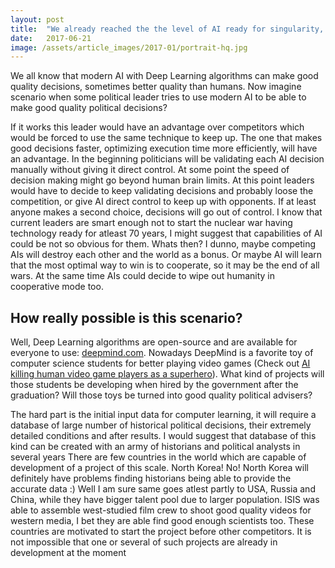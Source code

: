```yaml
---
layout: post
title:  "We already reached the the level of AI ready for singularity, all whats left is a spark."
date:   2017-06-21
image: /assets/article_images/2017-01/portrait-hq.jpg
---
```


We all know that modern AI with Deep Learning algorithms can make good quality decisions, sometimes better quality than humans.
Now imagine scenario when some political leader tries to use modern AI to be able to make good quality political decisions?

If it works this leader would have an advantage over competitors which would be forced to use the same technique to keep up.
The one that makes good decisions faster, optimizing execution time more efficiently, will have an advantage.
In the beginning politicians will be validating each AI decision manually without giving it direct control.
At some point the speed of decision making might go beyond human brain limits.
At this point leaders would have to decide to keep validating decisions and probably loose the competition,
or give AI direct control to keep up with opponents. If at least anyone makes a second choice, decisions will go out of control.
I know that current leaders are smart enough not to start the nuclear war having technology ready for atleast 70 years, I might suggest that capabilities of AI could be not so obvious for them. 
Whats then? I dunno, maybe competing AIs will destroy each other and the world as a bonus.
Or maybe AI will learn that the most optimal way to win is to cooperate, so it may be the end of all wars. At the same time AIs could decide to wipe out humanity in cooperative mode too.

## How really possible is this scenario?

Well, Deep Learning algorithms are open-source and are available for everyone to use: [deepmind.com](https://deepmind.com).
Nowadays DeepMind is a favorite toy of computer science students for better playing video games
(Check out [AI killing human video game players as a superhero](https://www.youtube.com/watch?v=oo0TraGu6QY)).
What kind of projects will those students be developing when hired by the government after the graduation?
Will those toys be turned into good quality political advisers?

The hard part is the initial input data for computer learning, it will require a database of large number of historical political decisions, their extremely detailed conditions and after results.
I would suggest that database of this kind can be created with an army of historians and political analysts in several years
There are few countries in the world which are capable of development of a project of this scale.
North Korea! No! North Korea will definitely have problems finding historians being able to provide the accurate data :)
Well I am sure same goes atlest partly to USA, Russia and China, while they have bigger talent pool due to larger population.
ISIS was able to assemble west-studied film crew to shoot good quality videos for western media, I bet they are able find good enough scientists too.
These countries are motivated to start the project before other competitors. It is not impossible that one or several of such projects are already in development at the moment